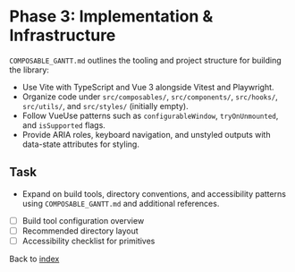 # Phase 3: Implementation & Infrastructure

`COMPOSABLE_GANTT.md` outlines the tooling and project structure for building the library:

- Use Vite with TypeScript and Vue 3 alongside Vitest and Playwright.
- Organize code under `src/composables/`, `src/components/`, `src/hooks/`, `src/utils/`, and `src/styles/` (initially empty).
- Follow VueUse patterns such as `configurableWindow`, `tryOnUnmounted`, and `isSupported` flags.
- Provide ARIA roles, keyboard navigation, and unstyled outputs with data-state attributes for styling.

## Task
- Expand on build tools, directory conventions, and accessibility patterns using `COMPOSABLE_GANTT.md` and additional references.
- [ ] Build tool configuration overview
- [ ] Recommended directory layout
- [ ] Accessibility checklist for primitives

Back to [index](index.md)
